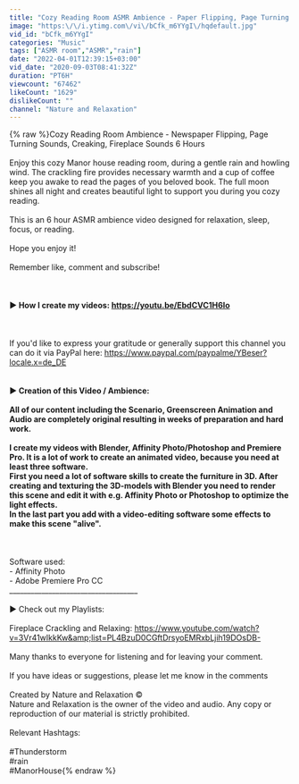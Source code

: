 ```yaml
---
title: "Cozy Reading Room ASMR Ambience - Paper Flipping, Page Turning Sounds, Creaking, Fireplace Sounds"
image: "https:\/\/i.ytimg.com\/vi\/bCfk_m6YYgI\/hqdefault.jpg"
vid_id: "bCfk_m6YYgI"
categories: "Music"
tags: ["ASMR room","ASMR","rain"]
date: "2022-04-01T12:39:15+03:00"
vid_date: "2020-09-03T08:41:32Z"
duration: "PT6H"
viewcount: "67462"
likeCount: "1629"
dislikeCount: ""
channel: "Nature and Relaxation"
---
```

{% raw %}Cozy Reading Room Ambience - Newspaper Flipping, Page Turning Sounds, Creaking, Fireplace Sounds 6 Hours<br /><br />Enjoy this cozy Manor house reading room, during a gentle rain and howling wind. The crackling fire provides necessary warmth and a cup of coffee keep you awake to read the pages of you beloved book. The full moon shines all night and creates beautiful light to support you during you cozy reading.<br /><br />This is an 6 hour ASMR ambience video designed for relaxation, sleep, focus, or reading. <br /><br />Hope you enjoy it!<br /><br />Remember like, comment and subscribe!<br /><br />____________________________________<br /><br />► How I create my videos: <a rel="nofollow" target="blank" href="https://youtu.be/EbdCVC1H6Io">https://youtu.be/EbdCVC1H6Io</a><br /><br />____________________________________<br /><br />If you'd like to express your gratitude or generally support this channel you can do it via PayPal here: <a rel="nofollow" target="blank" href="https://www.paypal.com/paypalme/YBeser?locale.x=de_DE">https://www.paypal.com/paypalme/YBeser?locale.x=de_DE</a><br />____________________________________<br /><br />► Creation of this Video / Ambience:<br /><br />All of our content including the Scenario, Greenscreen Animation and Audio are completely original resulting in weeks of preparation and hard work.<br /><br />I create my videos with Blender, Affinity Photo/Photoshop and Premiere Pro. It is a lot of work to create an animated video, because you need at least three software.<br />First you need a lot of software skills to create the furniture in 3D. After creating and texturing the 3D-models with Blender you need to render this scene and edit it with e.g. Affinity Photo or Photoshop to optimize the light effects.<br />In the last part you add with a video-editing software some effects to make this scene &quot;alive&quot;.<br /><br />____________________________________<br /><br />Software used:<br />- Affinity Photo<br />- Adobe Premiere Pro CC<br />____________________________________<br /><br />► Check out my Playlists:<br /><br />Fireplace Crackling and Relaxing: <a rel="nofollow" target="blank" href="https://www.youtube.com/watch?v=3Vr41wIkkKw&amp;list=PL4BzuD0CGftDrsyoEMRxbLjih19DOsDB-">https://www.youtube.com/watch?v=3Vr41wIkkKw&amp;list=PL4BzuD0CGftDrsyoEMRxbLjih19DOsDB-</a><br /><br />Many thanks to everyone for listening and for leaving your comment.<br /><br />If you have ideas or suggestions, please let me know in the comments<br /><br />Created by Nature and Relaxation ©<br />Nature and Relaxation is the owner of the video and audio. Any copy or reproduction of our material is strictly prohibited.<br /><br />Relevant Hashtags:<br /><br />#Thunderstorm<br />#rain<br />#ManorHouse{% endraw %}
